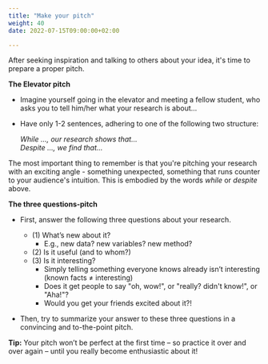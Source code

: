 ```yaml
---
title: "Make your pitch"
weight: 40
date: 2022-07-15T09:00:00+02:00

---
```


After seeking inspiration and talking to others about your idea, it's time to prepare a proper pitch. 

**The Elevator pitch**

* Imagine yourself going in the elevator and
meeting a fellow student, who asks you to tell
him/her what your research is about...
* Have only 1-2 sentences, adhering to one of the
    following two structure:</br>

    *While ..., our research shows that...</br>
    Despite ..., we find that...*

The most important thing to remember is that you're pitching your research with an exciting angle - something unexpected, something that runs counter to your audience's intuition. This is embodied by the words *while* or *despite* above. 

**The three questions-pitch**

* First, answer the following three questions about your research.

  * (1) What’s new about it?
    * E.g., new data? new variables? new method?
  * (2) Is it useful (and to whom?)
  * (3) Is it interesting?
    * Simply telling something everyone knows already isn’t interesting (known facts ≠ interesting)
    * Does it get people to say "oh, wow!", or "really? didn't know!", or "Aha!"?
    * Would you get your friends excited about it?!

* Then, try to summarize your answer to these three questions in a convincing and to-the-point pitch.

**Tip:**
Your pitch won’t be perfect at the first time – so practice it over and over again – until you really become enthusiastic about it!
